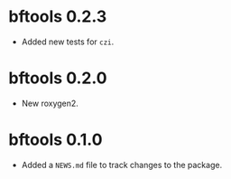 # bftools 0.2.3

* Added new tests for `czi`.

# bftools 0.2.0

* New roxygen2.

# bftools 0.1.0

* Added a `NEWS.md` file to track changes to the package.
